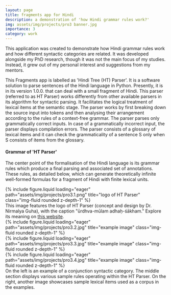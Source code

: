 ```yaml
---
layout: page
title: fragments app for Hindi
description: a demonstration of 'how Hindi grammar rules work?'
img: assets/img/projects/pro3 banner.jpg
importance: 3
category: work
---
```


This application was created to demonstrate how Hindi grammar rules work and how different syntactic categories are related. It was developed alongside my PhD research, though it was not the main focus of my studies. Instead, it grew out of my personal interest and suggestions from my mentors.


This Fragments app is labelled as 'Hindi Tree (HT) Parser'. It is a software solution to parse sentences of the Hindi language in Python. Presently, it is in its version 1.0.0. that can deal with a small fragment of Hindi. This parser (referred to as HT Parser) works differently from other available parsers in its algorithm for syntactic parsing. It facilitates the logical treatment of lexical items at the semantic stage. The parser works by first breaking down the source input into tokens and then analysing their arrangement according to the rules of a context-free grammar. The parser parses only grammatically correct inputs. In case of a grammatically incorrect input, the parser displays compilation errors. The parser consists of a glossary of lexical items and it can check the grammaticality of a sentence S only when S consists of items from the glossary.


#### Grammar of 'HT Parser'
The center point of the formalisation of the Hindi language is its grammar rules which produce a final parsing and associated set of annotations. These rules, as detailed below, which can generate theoretically infinite well-formed formulas for a fragment of Hindi with finite lexical units.


<div class="row">
    <div class="col-sm mt-3 mt-md-0">
        {% include figure.liquid loading="eager" path="assets/img/projects/pro3.1.png" title="logo of HT Parser" class="img-fluid rounded z-depth-1" %}
    </div>
</div>
<div class="caption">
    This image features the logo of HT Parser (concept and design by Dr. Nirmalya Guha), with the caption "ūrdhva-mūlam adhaḥ-śākham." Explore its meaning on <a href="https://vivekavani.com/b15v1/">this website</a>.
</div>



<div class="row">
    <div class="col-sm mt-3 mt-md-0">
        {% include figure.liquid loading="eager" path="assets/img/projects/pro3.2.jpg" title="example image" class="img-fluid rounded z-depth-1" %}
    </div>
    <div class="col-sm mt-3 mt-md-0">
        {% include figure.liquid loading="eager" path="assets/img/projects/pro3.3.jpg" title="example image" class="img-fluid rounded z-depth-1" %}
    </div>
    <div class="col-sm mt-3 mt-md-0">
        {% include figure.liquid loading="eager" path="assets/img/projects/pro3.4.jpg" title="example image" class="img-fluid rounded z-depth-1" %}
    </div>
</div>

<div class="caption">
    On the left is an example of a conjunction syntactic category. The middle section displays various sample rules operating within the HT Parser. On the right, another image showcases sample lexical items used as a corpus in the examples.
</div>


